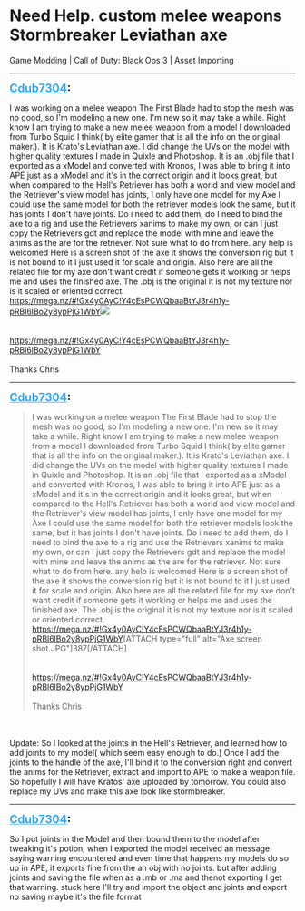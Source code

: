 # Need Help. custom melee weapons Stormbreaker Leviathan axe
Game Modding | Call of Duty: Black Ops 3 | Asset Importing

---
<strong style="font-size: 1.4em;"><span style="text-decoration: underline;text-decoration-color: #34a7f9;"><span style="color:#34a7f9;">Cdub7304</span></span>:</strong>

<p>I was working on a melee weapon The First Blade had to stop the mesh was no good, so I&#39;m modeling a new one. I&#39;m new so it may take a while. Right know I am trying to make a new melee weapon from a model I downloaded from Turbo Squid I think( by elite gamer that is all the info on the original maker.). It is Krato&#39;s Leviathan axe. I did change the UVs on the model with higher quality textures I made in Quixle and Photoshop. It is an .obj file that I exported as a xModel and converted with Kronos, I was able to bring it into APE just as a xModel and it&#39;s in the correct origin and it looks great, but when compared to the Hell&#39;s Retriever has both a world and view model and the Retriever&#39;s view model has joints, I only have one model for my Axe I could use the same model for both the retriever models look the same, but it has joints I don&#39;t have joints. Do i need to add them, do I need to bind the axe to a rig and use the Retrievers xanims to make my own, or can I just copy the Retrievers gdt and replace the model with mine and leave the anims as the are for the retriever. Not sure what to do from here. any help is welcomed Here is a screen shot of the axe it shows the conversion rig but it is not bound to it I just used it for scale and origin. Also here are all the related file for my axe don&#39;t want credit if someone gets it working or helps me and uses the finished axe. The .obj is the original it is not my texture nor is it scaled or oriented correct. <a href="https://mega.nz/#!Gx4y0AyC!Y4cEsPCWQbaaBtYJ3r4h1y-pRBl6lBo2y8ypPjG1WbY">https://mega.nz/#!Gx4y0AyC!Y4cEsPCWQbaaBtYJ3r4h1y-pRBl6lBo2y8ypPjG1WbY</a><img style="max-width: 500px;" src="{{ '/wiki/threads/assets/a.387.jpg' | relative_url }}"><br /><br /><br /><a href="https://mega.nz/#!Gx4y0AyC!Y4cEsPCWQbaaBtYJ3r4h1y-pRBl6lBo2y8ypPjG1WbY">https://mega.nz/#!Gx4y0AyC!Y4cEsPCWQbaaBtYJ3r4h1y-pRBl6lBo2y8ypPjG1WbY</a><br /><br />Thanks Chris</p>

---
<strong style="font-size: 1.4em;"><span style="text-decoration: underline;text-decoration-color: #34a7f9;"><span style="color:#34a7f9;">Cdub7304</span></span>:</strong>

<p><blockquote>I was working on a melee weapon The First Blade had to stop the mesh was no good, so I&#39;m modeling a new one. I&#39;m new so it may take a while. Right know I am trying to make a new melee weapon from a model I downloaded from Turbo Squid I think( by elite gamer that is all the info on the original maker.). It is Krato&#39;s Leviathan axe. I did change the UVs on the model with higher quality textures I made in Quixle and Photoshop. It is an .obj file that I exported as a xModel and converted with Kronos, I was able to bring it into APE just as a xModel and it&#39;s in the correct origin and it looks great, but when compared to the Hell&#39;s Retriever has both a world and view model and the Retriever&#39;s view model has joints, I only have one model for my Axe I could use the same model for both the retriever models look the same, but it has joints I don&#39;t have joints. Do i need to add them, do I need to bind the axe to a rig and use the Retrievers xanims to make my own, or can I just copy the Retrievers gdt and replace the model with mine and leave the anims as the are for the retriever. Not sure what to do from here. any help is welcomed Here is a screen shot of the axe it shows the conversion rig but it is not bound to it I just used it for scale and origin. Also here are all the related file for my axe don&#39;t want credit if someone gets it working or helps me and uses the finished axe. The .obj is the original it is not my texture nor is it scaled or oriented correct. <a href="https://mega.nz/#!Gx4y0AyC!Y4cEsPCWQbaaBtYJ3r4h1y-pRBl6lBo2y8ypPjG1WbY">https://mega.nz/#!Gx4y0AyC!Y4cEsPCWQbaaBtYJ3r4h1y-pRBl6lBo2y8ypPjG1WbY</a>[ATTACH type=&quot;full&quot; alt=&quot;Axe screen shot.JPG&quot;]387[/ATTACH]<br /><br /><br /><a href="https://mega.nz/#!Gx4y0AyC!Y4cEsPCWQbaaBtYJ3r4h1y-pRBl6lBo2y8ypPjG1WbY">https://mega.nz/#!Gx4y0AyC!Y4cEsPCWQbaaBtYJ3r4h1y-pRBl6lBo2y8ypPjG1WbY</a><br /><br />Thanks Chris<br /></blockquote><br /><br />Update: So I looked at the joints in the Hell&#39;s Retriever, and learned how to add joints to my model( which seem easy enough to do.) Once I add the joints to the handle of the axe, I&#39;ll bind it to the conversion right and convert the anims for the Retriever, extract and import to APE to make a weapon file. So hopefully I will have Kratos&#39; axe uploaded by tomorrow. You could also replace my UVs and make this axe look like stormbreaker.</p>

---
<strong style="font-size: 1.4em;"><span style="text-decoration: underline;text-decoration-color: #34a7f9;"><span style="color:#34a7f9;">Cdub7304</span></span>:</strong>

<p>So I put joints in the Model and then bound them to the model after tweaking it&#39;s potion, when I exported the model received an message saying warning encountered and even time that happens my models do so up in APE,  it exports fine from the an obj with no joints. but after adding joints and saving the file when as a .mb or .ma and thenot exporting I get that warning. stuck here I&#39;ll try and import the object and joints and export no saving maybe it&#39;s the file format</p>
